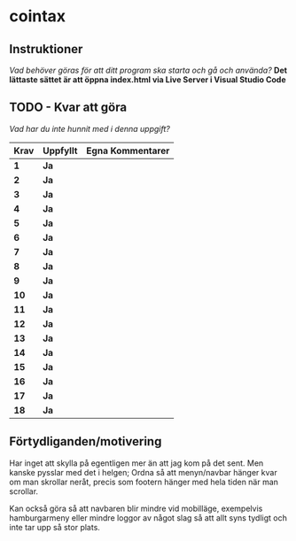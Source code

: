 # cointax

## Instruktioner

*Vad behöver göras för att ditt program ska starta och gå och använda?*
**Det lättaste sättet är att öppna index.html via Live Server i Visual Studio Code**

## TODO - Kvar att göra

*Vad har du inte hunnit med i denna uppgift?*

 |Krav|Uppfyllt|Egna Kommentarer|
 |---|---|---|
|**1**  |**Ja**| |
|**2**  |**Ja**| |
|**3**  |**Ja**| |
|**4**  |**Ja**| |
|**5**  |**Ja**| |
|**6**  |**Ja**| |
|**7**  |**Ja**| |
|**8**  |**Ja**| |
|**9**  |**Ja**| |
|**10**  |**Ja**| |
|**11**  |**Ja**| |
|**12**  |**Ja**| |
|**13**  |**Ja**| |
|**14**  |**Ja**| |
|**15**  |**Ja**| |
|**16**  |**Ja**| |
|**17**  |**Ja**| |
|**18**  |**Ja**| |

## Förtydliganden/motivering
Har inget att skylla på egentligen mer än att jag kom på det sent. Men kanske pysslar med det i helgen; Ordna så att menyn/navbar hänger kvar om man skrollar neråt, precis som footern hänger med hela tiden när man scrollar.

Kan också göra så att navbaren blir mindre vid mobilläge, exempelvis hamburgarmeny eller mindre loggor av något slag så att allt syns tydligt och inte tar upp så stor plats.